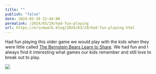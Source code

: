 ```yaml
---
title: ""
publish: "false"
date: 2024-03-29 22:44:00
permalink: /2024/03/29/had-fun-playing
url: https://ericmwalk.blog/2024/03/29/had-fun-playing.html
---
```


Had fun playing this older game we would play with the kids when they were little called [The Bernstein Bears Learn to Share](https://boardgamegeek.com/boardgame/114108/the-berenstain-bears-learn-to-share-game). We had fun and I always find it interesting what games our kids remember and still love to break out to play.

![](https://ericmwalk.blog/uploads/2024/0cd93b0d-2fee-485f-a63e-6c04c8de151a.jpg)